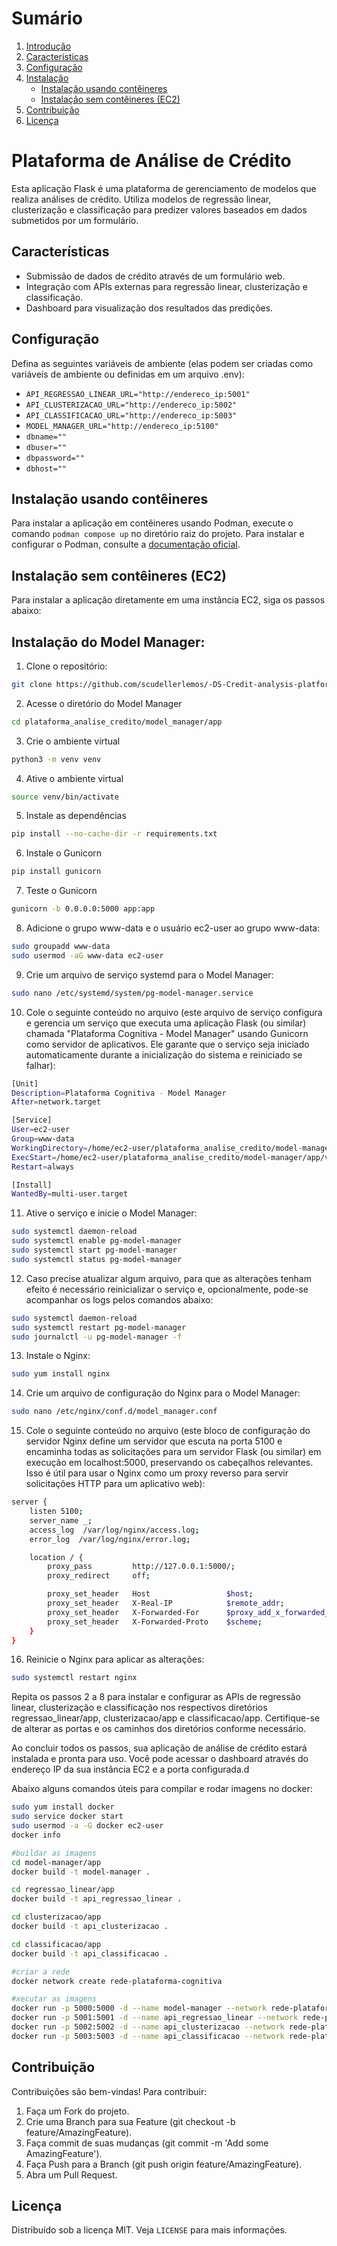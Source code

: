 # Sumário

1. [Introdução](#Plataforma-de-Análise-de-Crédito)
2. [Características](#características)
3. [Configuração](#configuração)
4. [Instalação](#instalação)
    - [Instalação usando contêineres](#instalação-usando-contêineres)
    - [Instalação sem contêineres (EC2)](#instalação-sem-contêineres-ec2)
5. [Contribuição](#contribuição)
6. [Licença](#licença)

# Plataforma de Análise de Crédito

Esta aplicação Flask é uma plataforma de gerenciamento de modelos que realiza análises de crédito. Utiliza modelos de regressão linear, clusterização e classificação para predizer valores baseados em dados submetidos por um formulário.

## Características

- Submissão de dados de crédito através de um formulário web.
- Integração com APIs externas para regressão linear, clusterização e classificação.
- Dashboard para visualização dos resultados das predições.

## Configuração

Defina as seguintes variáveis de ambiente (elas podem ser criadas como variáveis de ambiente ou definidas em um arquivo .env):

- `API_REGRESSAO_LINEAR_URL="http://endereco_ip:5001"`
- `API_CLUSTERIZACAO_URL="http://endereco_ip:5002"`
- `API_CLASSIFICACAO_URL="http://endereco_ip:5003"`
- `MODEL_MANAGER_URL="http://endereco_ip:5100"`
- `dbname=""`
- `dbuser=""`
- `dbpassword=""`
- `dbhost=""`

## Instalação usando contêineres

Para instalar a aplicação em contêineres usando Podman, execute o comando `podman compose up` no diretório raiz do projeto. Para instalar e configurar o Podman, consulte a [documentação oficial](https://podman.io/docs/installation).

## Instalação sem contêineres (EC2)

Para instalar a aplicação diretamente em uma instância EC2, siga os passos abaixo:

## Instalação do Model Manager:
1. Clone o repositório:
```bash
git clone https://github.com/scudellerlemos/-DS-Credit-analysis-platform
```

2. Acesse o diretório do Model Manager
```bash
cd plataforma_analise_credito/model_manager/app
```

3. Crie o ambiente virtual
```bash
python3 -m venv venv
```

4. Ative o ambiente virtual
```bash
source venv/bin/activate
```

5. Instale as dependências
```bash
pip install --no-cache-dir -r requirements.txt
```

6. Instale o Gunicorn
```bash
pip install gunicorn
```

7. Teste o Gunicorn
```bash
gunicorn -b 0.0.0.0:5000 app:app
```

8. Adicione o grupo www-data e o usuário ec2-user ao grupo www-data:
```bash
sudo groupadd www-data
sudo usermod -aG www-data ec2-user
```

9. Crie um arquivo de serviço systemd para o Model Manager:
```bash
sudo nano /etc/systemd/system/pg-model-manager.service
```

10. Cole o seguinte conteúdo no arquivo (este arquivo de serviço configura e gerencia um serviço que executa uma aplicação Flask (ou similar) chamada "Plataforma Cognitiva - Model Manager" usando Gunicorn como servidor de aplicativos. Ele garante que o serviço seja iniciado automaticamente durante a inicialização do sistema e reiniciado se falhar):
```bash
[Unit]
Description=Plataforma Cognitiva - Model Manager
After=network.target

[Service]
User=ec2-user
Group=www-data
WorkingDirectory=/home/ec2-user/plataforma_analise_credito/model-manager/app
ExecStart=/home/ec2-user/plataforma_analise_credito/model-manager/app/venv/bin/gunicorn -b localhost:5000 app:app
Restart=always

[Install]
WantedBy=multi-user.target
```

11. Ative o serviço e inicie o Model Manager:
```bash
sudo systemctl daemon-reload
sudo systemctl enable pg-model-manager
sudo systemctl start pg-model-manager
sudo systemctl status pg-model-manager
```

12. Caso precise atualizar algum arquivo, para que as alterações tenham efeito é necessário reinicializar o serviço e, opcionalmente, pode-se acompanhar os logs pelos comandos abaixo:
```bash
sudo systemctl daemon-reload
sudo systemctl restart pg-model-manager
sudo journalctl -u pg-model-manager -f
```

13. Instale o Nginx:
```bash
sudo yum install nginx
```

14. Crie um arquivo de configuração do Nginx para o Model Manager:
```bash
sudo nano /etc/nginx/conf.d/model_manager.conf
```

15. Cole o seguinte conteúdo no arquivo (este bloco de configuração do servidor Nginx define um servidor que escuta na porta 5100 e encaminha todas as solicitações para um servidor Flask (ou similar) em execução em localhost:5000, preservando os cabeçalhos relevantes. Isso é útil para usar o Nginx como um proxy reverso para servir solicitações HTTP para um aplicativo web):
```bash
server {
    listen 5100;
    server_name _;
    access_log  /var/log/nginx/access.log;
    error_log  /var/log/nginx/error.log;

    location / {
        proxy_pass         http://127.0.0.1:5000/;
        proxy_redirect     off;

        proxy_set_header   Host                 $host;
        proxy_set_header   X-Real-IP            $remote_addr;
        proxy_set_header   X-Forwarded-For      $proxy_add_x_forwarded_for;
        proxy_set_header   X-Forwarded-Proto    $scheme;
    }
}
```

16. Reinicie o Nginx para aplicar as alterações:
```bash
sudo systemctl restart nginx
```

Repita os passos 2 a 8 para instalar e configurar as APIs de regressão linear, clusterização e classificação nos respectivos diretórios regressao_linear/app, clusterizacao/app e classificacao/app. Certifique-se de alterar as portas e os caminhos dos diretórios conforme necessário.

Ao concluir todos os passos, sua aplicação de análise de crédito estará instalada e pronta para uso. Você pode acessar o dashboard através do endereço IP da sua instância EC2 e a porta configurada.d

Abaixo alguns comandos úteis para compilar e rodar imagens no docker:
```bash
sudo yum install docker
sudo service docker start
sudo usermod -a -G docker ec2-user
docker info

#buildar as imagens
cd model-manager/app
docker build -t model-manager .

cd regressao_linear/app
docker build -t api_regressao_linear .

cd clusterizacao/app
docker build -t api_clusterizacao .

cd classificacao/app
docker build -t api_classificacao .

#criar a rede
docker network create rede-plataforma-cognitiva

#xecutar as imagens
docker run -p 5000:5000 -d --name model-manager --network rede-plataforma-cognitiva --rm model-manager
docker run -p 5001:5001 -d --name api_regressao_linear --network rede-plataforma-cognitiva --rm api_regressao_linear
docker run -p 5002:5002 -d --name api_clusterizacao --network rede-plataforma-cognitiva --rm api_clusterizacao
docker run -p 5003:5003 -d --name api_classificacao --network rede-plataforma-cognitiva --rm api_classificacao
```

## Contribuição
Contribuições são bem-vindas! Para contribuir:

1. Faça um Fork do projeto.
2. Crie uma Branch para sua Feature (git checkout -b feature/AmazingFeature).
3. Faça commit de suas mudanças (git commit -m 'Add some AmazingFeature').
4. Faça Push para a Branch (git push origin feature/AmazingFeature).
5. Abra um Pull Request.

## Licença
Distribuído sob a licença MIT. Veja `LICENSE` para mais informações.

